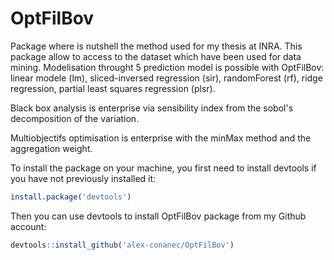 # OptFilBov
Package where is nutshell the method used for my thesis at INRA. This package allow to access to the dataset which have been used for data mining.
Modelisation throught 5 prediction model is possible with OptFilBov: linear modele (lm), sliced-inversed regression (sir), randomForest (rf), ridge regression, partial least squares regression (plsr).

Black box analysis is enterprise via sensibility index from the sobol's decomposition of the variation.

Multiobjectifs optimisation is enterprise with the minMax method and the aggregation weight.

To install the package on your machine, you first need to install devtools if you have not previously installed it:
```r
install.package('devtools')
```

Then you can use devtools to install OptFilBov package from my Github account:
```r 
devtools::install_github('alex-conanec/OptFilBov')
```
